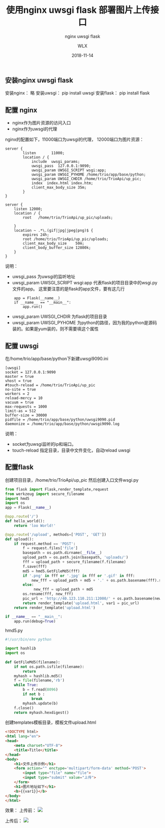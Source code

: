 ﻿---
layout:     post
title:      使用nginx uwsgi flask 部署图片上传接口
subtitle:   nginx uwsgi flask
date:       2018-11-14
author:     WLX
header-img: img/post-bg-ios9-web.jpg
catalog: true
tags:
    - python
---

## 安装nginx uwsgi flask
安装nginx： 略
安装uwsgi： pip install uwsgi
安装flask： pip install flask

## 配置 nginx

 - nginx作为图片资源的访问入口
 - nginx作为uwsgi的代理
 
nginx的配置如下，11000端口为uwsgi的代理， 12000端口为图片资源：
```
server {
        listen       11000;
        location / {            
            include  uwsgi_params;
            uwsgi_pass  127.0.0.1:9090;
            uwsgi_param UWSGI_SCRIPT wsgi:app;
            uwsgi_param UWSGI_PYHOME /home/trio/app/base/python;
            uwsgi_param UWSGI_CHDIR /home/trio/TrioApi/up_pic;
            index  index.html index.htm;
            client_max_body_size 35m;
        }
}

server {
	listen 12000;
	location / {
		root   /home/trio/TrioApi/up_pic/uploads;

	}
	location ~ .*\.(gif|jpg|jpeg|png)$ {  
        expires 24h;  
        root /home/trio/TrioApi/up_pic/uploads;
        client_max_body_size    50m;  
        client_body_buffer_size 12800k;  
    }
}
```

说明：

 - uwsgi_pass 为uwsgi的监听地址
 - uwsgi_param UWSGI_SCRIPT wsgi:app  代表flask的项目目录中的wsgi.py文件的app。
    这里要注意的是flask的app文件，要有这几行
```
    app = Flask(__name__)
    if __name__ == "__main__":
        app.run()
```
 - uwsgi_param UWSGI_CHDIR 为flask的项目目录
 - uwsgi_param UWSGI_PYHOME 为python的路径，因为我的python是源码装的。如果是yum装的，则不需要填这个属性

## 配置 uwsgi
在/home/trio/app/base/python下新建uwsgi9090.ini
```
[uwsgi]
socket = 127.0.0.1:9090
master = true
vhost = true
#touch-reload = /home/trio/TrioApi/up_pic
no-site = true
workers = 2
reload-mercy = 10     
vacuum = true 
max-requests = 1000   
limit-as = 512
buffer-size = 30000
pidfile = /home/trio/app/base/python/uwsgi9090.pid
daemonize = /home/trio/app/base/python/uwsgi9090.log
```
说明：

 - socket为uwsgi监听的ip和端口。
 - touch-reload 指定目录，目录中文件变化，自动reload uwsgi

## 配置flask
创建项目目录，/home/trio/TrioApi/up_pic
然后创建入口文件wsgi.py
```python
from flask import Flask,render_template,request
from werkzeug import secure_filename
import hmd5
import os
app = Flask(__name__)

@app.route('/')
def hello_world():
    return 'loo World!'

@app.route('/upload', methods=['POST', 'GET'])
def upload():
    if request.method == 'POST':
        f = request.files['file']
        basepath = os.path.dirname(__file__)
        upload_path = os.path.join(basepath, 'uploads/')
        fff = upload_path + secure_filename(f.filename)
        f.save(fff)
        md5 = hmd5.GetFileMd5(fff)
        if '.png' in fff or '.jpg' in fff or '.gif' in fff:
            new_fff = upload_path + md5 + '.' + os.path.basename(fff).split('.')[1]
        else:
             new_fff = upload_path + md5
        os.rename(fff, new_fff)
        pic_url = 'http://40.123.110.211:12000/' + os.path.basename(new_fff)
        return render_template('upload.html', var1 = pic_url)
    return render_template('upload.html')

if __name__ == "__main__":
    app.run(debug=True)
```
hmd5.py
```python
#!/usr/bin/env python

import hashlib                    
import os
                                  
def GetFileMd5(filename):
    if not os.path.isfile(filename):
        return
    myhash = hashlib.md5()
    f = file(filename,'rb')
    while True:
        b = f.read(8096)
        if not b :
            break
        myhash.update(b)
    f.close()
    return myhash.hexdigest()
```
创建templates模板目录，模板文件upload.html
```html
<!DOCTYPE html>
<html lang="en">
<head>
    <meta charset="UTF-8">
    <title>Title</title>
</head>
<body>
    <h1>文件上传示例</h1>
    <form action="" enctype='multipart/form-data' method='POST'>
        <input type="file" name="file">
        <input type="submit" value="上传">
    </form>
    <h1>图片地址如下</h1>
    <b>{{var1}}</b>
</body>
</html>
```

效果：
上传前：
![](http://40.125.164.174:12000/67809f3141428cf810da5f57b76009a1.png)

上传后：
![](http://40.125.164.174:12000/ae59fa461b862b83f6bac9534af04d21.png)